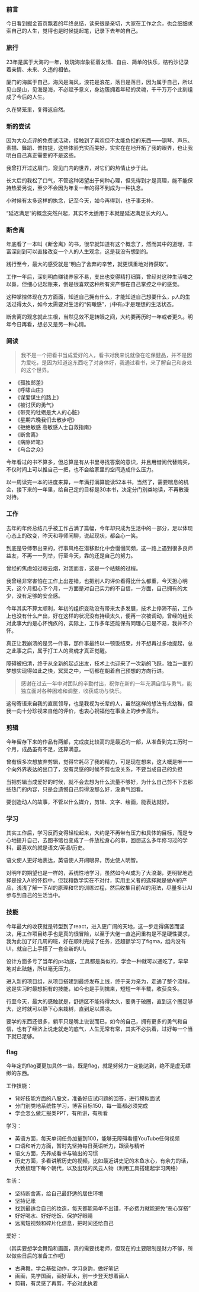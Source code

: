 ### 前言

今日看到掘金首页飘着的年终总结，读来很是亲切，大家在工作之余，也会细细求索自己的人生，觉得也是时候提起笔，记录下去年的自己。

### 旅行

23年是属于大海的一年，玫瑰海岸象征着友情、自由、简单的快乐，桔钓沙记录着亲情、未来、久违的相依。

厦门的海属于自己，海风是海风，浪花是浪花，落日是落日，因为属于自己，所以见山是山，见海是海，不必赋予意义，身边簇拥着年轻的灵魂，千千万万个此刻组成了今后的人生。

久在樊笼里，复得返自然。

### 新的尝试

因为大众点评的免费试活动，接触到了喜欢但不太能负担的东西——钢琴、声乐、素描、舞蹈、普拉提，这些体验充实而美好，实实在在地开拓了我的眼界，也让我明白自己真正需要的不是这些。

我曾打开过这扇门，窥见门内的世界，对它们的热情止步于此。

长大后的我松了口气，不管这种渴望出于何种心理，但先得到才是真理，能不能保持热爱另说，至少不会因为年复一年的得不到成为一种执念。

小时候有太多这样的执念，记至今天，如今再得到，也于事无补。

“延迟满足”的概念突然兴起，其实不太适用于本就是延迟满足长大的人。

### 断舍离

年底看了一本叫《断舍离》的书，很早就知道有这个概念了，然而其中的道理，丰富深刻到可以直接改变一个人的人生观念，这是我没有想到的。

践行至今，最大的感受就是“明白了舍弃的辛苦，就更慎重地对待获取”。

工作一年后，深刻明白赚钱养家不易，支出也变得精打细算，曾经对这种生活嗤之以鼻，但细心记起账来，倒是很喜欢这种所有资产都在自己掌控之中的感觉。

这种掌控体现在方方面面，知道自己拥有什么，才能知道自己想要什么，`p`人的生活过得太久，如今太需要对生活的“俯瞰感”，`j`中有`p`才是理想的生活状态。

断舍离的观念就此生根，当然见效不是转眼之间，大约要再历时一年或者更久。明年今日再看，想必又是另一种心情。

### 阅读

> 我不是一个把看书当成爱好的人，看书对我来说就像在吃保健品，并不是因为爱吃，是因为知道这东西吃了对身体好，我通过看书，来了解自己和身处的这个世界。

- 《孤独邮差》
- 《呼啸山庄》
- 《谋爱谋生的路上》
- 《被讨厌的勇气》
- 《带壳的牡蛎是大人的心脏》
- 《星期六晚我们去散步吧》
- 《拒绝敏感 高敏感人士自救指南》
- 《断舍离》
- 《病隙碎笔》
- 《乌合之众》

今年看过的书不算多，但总算是有从书里寻找答案的意识，并且用借阅代替购买，不仅时间上可以推自己一把，也不会给家里的空间造成什么压力。

以一周读完一本的进度来算，一年满打满算能读52本书，当然了，需要喘息的机会，接下来的一年里，给自己定的目标是30本书，决定分门别类地读，不再散漫对待。

### 工作

去年的年终总结几乎被工作占满了篇幅，今年却只成为生活中的一部分，足以体现心态上的改变，昨天和导师闲聊，说起现状，都会心一笑。

到底是导师带出来的，行事风格在潜移默化中会慢慢同频，这一路上遇到很多良师益友，不再一一列举，行至今天，靠的还是自己的努力。

曾经的焦虑如过眼云烟，对我而言，这是一个祛魅的过程。

我曾经非常害怕在工作上出差错，也把别人的评价看得比什么都重，今天担心明天，这个月担心下个月，一方面是对自己实力的不自信，一方面，自己拥有的太少，没有足够的安全感。

今年其实不算太顺利，年初的组织变动没有带来太多发展，技术上停滞不前，工作上也没有什么产出，好在这样的状况没有持续太久，便再一次被调动，曾经的组长对此事大约是心怀愧疚的，实际上，工作多年还能保有同理心已是不易，我并不介怀。

真正让我崩溃的是另一件事，那件事最终以一顿饭结束，并不想再过多地提起，总之此事之后，属于打工人的灵魂才真正觉醒。

障碍被扫清，终于从全新的起点出发，技术上也迎来了一次新的飞跃，独当一面的梦想实现得如此之快，冥冥之中，一切都在朝着自己预想的方向行进。

> 感谢在过去一年中对团队的辛勤付出，祝你在新的一年充满自信与勇气，能独立面对各种困难和调整，收获成功与快乐。

这句寄语来自我的直属领导，也是我视为长辈的人，虽然这样的想法有点幼稚，但我一向十分珍视来自他的评价，也衷心祝福他在事业上的步步高升。

### 剪辑

今年留存下来的作品有两部，完成度比较高的是最近的一部，从准备到完工历时一个月，成品虽有不足，还算满意。

曾有很多次想放弃剪辑，觉得它耗尽了我的精力，可是现在想来，这大概是唯一一个向外界表达的出口了，没有灵感的时候不剪也没关系，不要当成自己的负担

当把剪辑当成爱好的时候，就不会去想为什么流量不够好，为什么自己剪不下去那些热门的内容，只是会遗憾自己剪得没那么好，没勇气回看。

要创造动人的故事，不管以什么媒介，剪辑、文字、绘画，能表达就好。

### 学习

其实工作后，学习反而变得轻松起来，大约是不再带有压力和具体的目标，而是专心地提升自己，去图书馆也变成了一件放松身心的事，回想这么多年修习过的学科，最喜欢的就是语文/英语/历史。

语文使人更好地表达，英语使人开阔眼界，历史使人明智。

对明年的期望也是一样的，系统性地学习，虽然如今AI成为了大浪潮，更明智地选择是投入AI的怀抱中，但我和数学实在不对付，实用主义者的选择就是做AI的产品，浅浅了解一下AI的原理和它的训练过程，然后收集目前AI的用法，尽量多让AI参与到自己的生活当中。

### 技能

今年最大的收获就是转型到了react，进入更广阔的天地，这一步走得痛苦而坚决，用工作项目练手也是真的很冒险，以至于大佬一直追问重构是不是硬性要求，我为此加了好几周的班，好在顺利完成了任务，还超额学习了figma，组内没有UI，就自己上手搭了一套全新的UI。

设计方面多亏了当年的ps功底，工具都是类似的，学会一种就可以通吃了，早早地对此祛魅，所以毫无压力。

进入新的项目组，从项目搭建到最终发布上线，终于亲力亲为，走通了整个流程，这是实习时最想拥有的技能，如今也是手到擒来，短短一年半载，收获良多。

行至今天，最大的感触就是，舒适区不能待得太久，要勇于破圈，直到这个圈足够大，这时就可以静下心来栽树，直到足以乘凉。

要学的东西还很多，躺平只是嘴上说说而已，如今的自己，拥有更多的勇气和自信，也有了经济上说走就走的底气，人生无常有常，其实不必执着，过好每一个当下就已足够。

### flag

今年定的flag要更加具体一些，既是flag，就是努努力一定能达到，绝不是虚无缥缈的东西。

工作技能：

- 背好技能方面的八股文，准备好应试问题的回答，进行模拟面试
- 分门别类地系统性学习，博客目标150，每一篇都必须完成
- 学会怎么做汇报类PPT，有所讲，有所看

学习：

- 英语方面，每天单词任务加量到100，能够无障碍看懂YouTube任何视频
- 口语和听力方面，暂时先坚持每日英语听力，跟读与精听
- 语文方面，先养成看书与输出的习惯
- 历史方面，多看讲解历史的视频，比如最近讲史记的木鱼水心，有余力的话，大致梳理下每个朝代，以及出现的风云人物（利用工具搭建起学习网络）

生活：

- 坚持断舍离，给自己最舒适的居住环境
- 坚持记账
- 找到最适合自己的妆造，每天都能简单不出错，不必费力就能避免“恶心穿搭”
- 好好喝水、好好吃饭、保护好眼睛
- 远离短视频和碎片化信息，把时间还给自己

爱好：

（其实要想学会舞蹈和画画，真的需要找老师，但现在的主要限制是财力不够，所以做些日后的准备工作吧）

- 古典舞，学会基础动作，学习身韵，做好笔记
- 画画，先学国画，画好草木，别一步登天想着画人
- 剪辑，有灵感了再剪，不必对此执着
